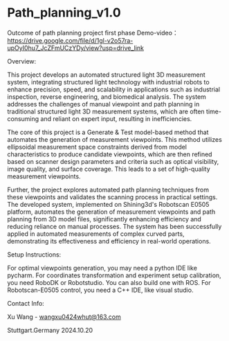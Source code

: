 # Path_planning_v1.0
Outcome of path planning project first phase
Demo-video：https://drive.google.com/file/d/1gl-v2o57ra-upOyI0hu7_JcZFmUCzYDy/view?usp=drive_link

Overview: 

This project develops an automated structured light 3D measurement system, integrating structured light technology with industrial robots to enhance precision, speed, and scalability in applications such as industrial inspection, reverse engineering, and biomedical analysis. The system addresses the challenges of manual viewpoint and path planning in traditional structured light 3D measurement systems, which are often time-consuming and reliant on expert input, resulting in inefficiencies.

The core of this project is a Generate & Test model-based method that automates the generation of measurement viewpoints. This method utilizes ellipsoidal measurement space constraints derived from model characteristics to produce candidate viewpoints, which are then refined based on scanner design parameters and criteria such as optical visibility, image quality, and surface coverage. This leads to a set of high-quality measurement viewpoints.

Further, the project explores automated path planning techniques from these viewpoints and validates the scanning process in practical settings. The developed system, implemented on Shining3d's Robotscan E0505 platform, automates the generation of measurement viewpoints and path planning from 3D model files, significantly enhancing efficiency and reducing reliance on manual processes. The system has been successfully applied in automated measurements of complex curved parts, demonstrating its effectiveness and efficiency in real-world operations.


Setup Instructions: 

For optimal viewpoints generation, you may need a python IDE like pycharm.
For coordinates transformation and experiment setup calibration, you need RoboDK or Robotstudio. You can also build one with ROS.
For Robotscan-E0505 control, you need a C++ IDE, like visual studio.




Contact Info: 

Xu Wang - wangxu0424whut@163.com

Stuttgart.Germany  2024.10.20
